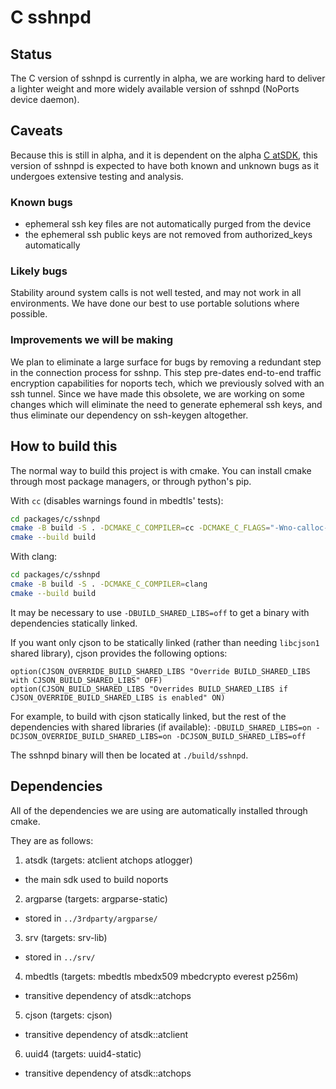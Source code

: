 # C sshnpd

## Status

The C version of sshnpd is currently in alpha, we are working hard to deliver a 
lighter weight and more widely available version of sshnpd (NoPorts device 
daemon).

## Caveats

Because this is still in alpha, and it is dependent on the alpha 
[C atSDK](https://github.com/atsign-foundation/at_c), this version of sshnpd is
expected to have both known and unknown bugs as it undergoes extensive testing
and analysis.

### Known bugs

- ephemeral ssh key files are not automatically purged from the device
- the ephemeral ssh public keys are not removed from authorized_keys 
automatically

### Likely bugs

Stability around system calls is not well tested, and may not work in all 
environments.
We have done our best to use portable solutions where possible.

### Improvements we will be making

We plan to eliminate a large surface for bugs by removing a redundant step in 
the connection process for sshnp. This step pre-dates end-to-end traffic 
encryption capabilities for noports tech, which we previously solved with an ssh
tunnel. Since we have made this obsolete, we are working on some changes which 
will eliminate the need to generate ephemeral ssh keys, and thus eliminate our 
dependency on ssh-keygen altogether.

## How to build this

The normal way to build this project is with cmake.
You can install cmake through most package managers, or through python's pip.

With `cc` (disables warnings found in mbedtls' tests):

```bash
cd packages/c/sshnpd
cmake -B build -S . -DCMAKE_C_COMPILER=cc -DCMAKE_C_FLAGS="-Wno-calloc-transposed-args"
cmake --build build
```

With clang:

```bash
cd packages/c/sshnpd
cmake -B build -S . -DCMAKE_C_COMPILER=clang
cmake --build build
```

It may be necessary to use `-DBUILD_SHARED_LIBS=off` to get a binary with
dependencies statically linked.

If you want only cjson to be statically linked (rather than needing `libcjson1`
shared library), cjson provides the following options:

```
option(CJSON_OVERRIDE_BUILD_SHARED_LIBS "Override BUILD_SHARED_LIBS with CJSON_BUILD_SHARED_LIBS" OFF)
option(CJSON_BUILD_SHARED_LIBS "Overrides BUILD_SHARED_LIBS if CJSON_OVERRIDE_BUILD_SHARED_LIBS is enabled" ON)
```

For example, to build with cjson statically linked, but the rest of the 
dependencies with shared libraries (if available):
`-DBUILD_SHARED_LIBS=on -DCJSON_OVERRIDE_BUILD_SHARED_LIBS=on -DCJSON_BUILD_SHARED_LIBS=off`


The sshnpd binary will then be located at `./build/sshnpd`.

## Dependencies

All of the dependencies we are using are automatically installed through cmake.

They are as follows:

1. atsdk (targets: atclient atchops atlogger)
  - the main sdk used to build noports
2. argparse (targets: argparse-static)
  - stored in `../3rdparty/argparse/`
3. srv (targets: srv-lib)
  - stored in `../srv/`
4. mbedtls (targets: mbedtls mbedx509 mbedcrypto everest p256m)
  - transitive dependency of atsdk::atchops
5. cjson (targets: cjson)
  - transitive dependency of atsdk::atclient
6. uuid4 (targets: uuid4-static)
  - transitive dependency of atsdk::atchops

